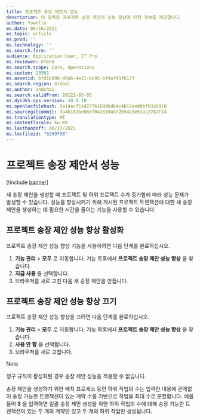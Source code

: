 ```yaml
---
title: 프로젝트 송장 제안서 성능
description: 이 항목은 프로젝트 송장 제안의 성능 향상에 대한 정보를 제공합니다.
author: Yowelle
ms.date: 06/16/2021
ms.topic: article
ms.prod: ''
ms.technology: ''
ms.search.form: ''
audience: Application User, IT Pro
ms.reviewer: kfend
ms.search.scope: Core, Operations
ms.custom: 23561
ms.assetid: bfd18d9b-d9a6-4e21-bc95-bf4af45f617f
ms.search.region: Global
ms.author: andchoi
ms.search.validFrom: 20121-03-05
ms.dyn365.ops.version: 10.0.18
ms.openlocfilehash: 5a14acf51d277b16896d64c4b12ee00bfb326910
ms.sourcegitcommit: 3a4b181be08ef0428104d72b54a3e61ac2782f14
ms.translationtype: HT
ms.contentlocale: ko-KR
ms.lasthandoff: 06/17/2021
ms.locfileid: "6269798"
---
```

# <a name="project-invoice-proposal-performance"></a>프로젝트 송장 제안서 성능

[!include [banner](../includes/banner.md)]

새 송장 제안을 생성할 때 프로젝트 및 하위 프로젝트 수가 증가함에 따라 성능 문제가 발생할 수 있습니다. 성능을 향상시키기 위해 게시된 프로젝트 트랜잭션에 대한 새 송장 제안을 생성하는 데 필요한 시간을 줄이는 기능을 사용할 수 있습니다.

## <a name="enable-project-invoice-proposal-performance-enhancement"></a>프로젝트 송장 제안 성능 향상 활성화
프로젝트 송장 제안 성능 향상 기능을 사용하려면 다음 단계를 완료하십시오.

1.  **기능 관리** > **모두** 로 이동합니다. 기능 목록에서 **프로젝트 송장 제안 성능 향상** 을 찾습니다.
2.  **지금 사용** 을 선택합니다.
3.  브라우저를 새로 고친 다음 새 송장 제안을 만듭니다.

## <a name="turn-off-project-invoice-proposal-performance-enhancement"></a>프로젝트 송장 제안 성능 향상 끄기
프로젝트 송장 제안 성능 향상을 끄려면 다음 단계를 완료하십시오.

1.  **기능 관리** > **모두** 로 이동합니다. 기능 목록에서 **프로젝트 송장 제안 성능 향상** 을 찾습니다.
2.  **사용 안 함** 을 선택합니다.
3.  브라우저를 새로 고칩니다.

> [!NOTE]
> 청구 규칙이 활성화된 경우 송장 제안 성능을 적용할 수 없습니다.
> 
> 송장 제안을 생성하기 위한 배치 프로세스 동안 하위 작업의 수는 입력한 내용에 관계없이 송장 가능한 트랜잭션이 있는 계약 수를 기반으로 작업을 최대 수로 분할합니다. 예를 들어 **3** 을 입력하면 일괄 송장 제안 생성을 위한 하위 작업의 수에 대해 송장 가능한 트랜잭션이 있는 두 개의 계약만 있고 두 개의 하위 작업만 생성됩니다.
